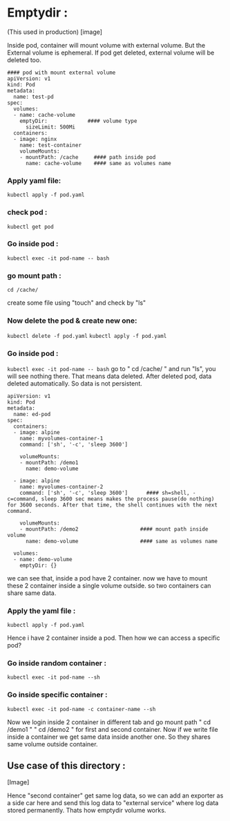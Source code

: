 # Emptydir :

(This used in production)
[image]

Inside pod, container will mount volume with external volume. But the External volume is ephemeral. If pod get deleted, external volume will be deleted too.

```
#### pod with mount external volume
apiVersion: v1
kind: Pod
metadata:
  name: test-pd
spec:
  volumes:
  - name: cache-volume
    emptyDir:             #### volume type
      sizeLimit: 500Mi
  containers:
  - image: nginx
    name: test-container
    volumeMounts:
    - mountPath: /cache     #### path inside pod
      name: cache-volume    #### same as volumes name
```

### Apply yaml file:

``` kubectl apply -f pod.yaml ```

### check pod :
``` kubectl get pod ```

### Go inside pod :

``` kubectl exec -it pod-name -- bash ```

### go mount path :
``` cd /cache/ ```

create some file using "touch" and check by "ls"

### Now delete the pod & create new one:
``` kubectl delete -f pod.yaml ```
``` kubectl apply -f pod.yaml ```
### Go inside pod :
``` kubectl exec -it pod-name -- bash ```
go to " cd /cache/ " and run "ls",
you will see nothing there.
That means data deleted. After deleted pod, data deleted automatically. So  data is not persistent.


```
apiVersion: v1
kind: Pod
metadata:
  name: ed-pod
spec:
  containers:
  - image: alpine
    name: myvolumes-container-1
    command: ['sh', '-c', 'sleep 3600']
    
    volumeMounts:
    - mountPath: /demo1
      name: demo-volume

  - image: alpine
    name: myvolumes-container-2
    command: ['sh', '-c', 'sleep 3600']      #### sh=shell, -c=command, sleep 3600 sec means makes the process pause(do nothing) for 3600 seconds. After that time, the shell continues with the next command.
    
    volumeMounts:
    - mountPath: /demo2                    #### mount path inside volume
      name: demo-volume                    #### same as volumes name

  volumes:
  - name: demo-volume
    emptyDir: {}
```

we can see that, inside a pod have 2 container. now we have to mount these 2 container inside a single volume outside. so two containers can share same data.


### Apply the yaml file :
``` kubectl apply -f pod.yaml ```

Hence i have 2 container inside a pod. Then how we can access a specific pod?
### Go inside random container :

``` kubectl exec -it pod-name --sh ```

### Go inside specific container :

``` kubectl exec -it pod-name -c container-name --sh ```

Now we login inside 2 container in different tab and go mount path " cd /demo1 " " cd /demo2 " for first and second container.
Now if we write file inside a container we get same data inside another one. So they shares same volume outside container.

## Use case of this directory :
[Image]

Hence "second container" get same log data, so we can add an exporter as a side car here and send this log data to "external service" where log data stored permanently.
Thats how emptydir volume works.
